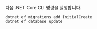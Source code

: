 
다음 .NET Core CLI 명령을 실행합니다.

```dotnetcli
dotnet ef migrations add InitialCreate
dotnet ef database update
```
